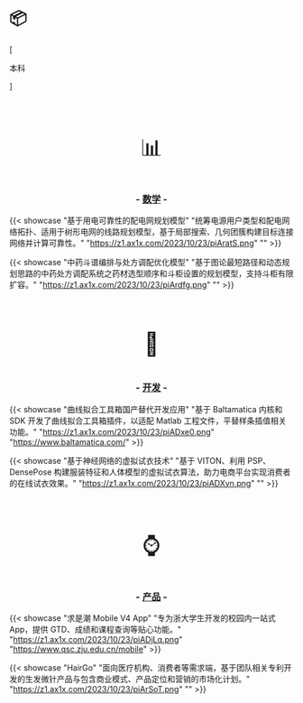 # 📦


<div class="nav-tab">
  <p class="bord">[</p>
  <p class="now">本科</p>
  <p class="bord">]</p>
</div>

<center><br><p style="font-size: 2.5rem;">📊</p></center>

<h3><center>- <u>数学</u> -</center></h3>

{{< showcase "基于用电可靠性的配电网规划模型" "统筹电源用户类型和配电网络拓扑、适用于树形电网的线路规划模型，基于局部搜索、几何团簇构建目标连接网络并计算可靠性。" "https://z1.ax1x.com/2023/10/23/piAratS.png" "" >}}

{{< showcase "中药斗谱编排与处方调配优化模型" "基于图论最短路径和动态规划思路的中药处方调配系统之药材选型顺序和斗柜设置的规划模型，支持斗柜有限扩容。" "https://z1.ax1x.com/2023/10/23/piArdfg.png" "" >}}

<center><br><p style="font-size: 2.5rem;">🤖</p></center>

<h3><center>- <u>开发</u> -</center></h3>

{{< showcase "曲线拟合工具箱国产替代开发应用" "基于 Baltamatica 内核和 SDK 开发了曲线拟合工具箱插件，以适配 Matlab 工程文件，平替样条插值相关功能。" "https://z1.ax1x.com/2023/10/23/piADxe0.png" "https://www.baltamatica.com/" >}}

{{< showcase "基于神经网络的虚拟试衣技术" "基于 VITON、利用 PSP、DensePose 构建服装特征和人体模型的虚拟试衣算法，助力电商平台实现消费者的在线试衣效果。" "https://z1.ax1x.com/2023/10/23/piADXyn.png" "" >}}

<center><br><p style="font-size: 2.5rem;">⌚️</p></center>

<h3><center>- <u>产品</u> -</center></h3>

{{< showcase "求是潮 Mobile V4 App" "专为浙大学生开发的校园内一站式 App，提供 GTD、成绩和课程查询等贴心功能。" "https://z1.ax1x.com/2023/10/23/piADjLq.png" "https://www.qsc.zju.edu.cn/mobile" >}}

{{< showcase "HairGo" "面向医疗机构、消费者等需求端，基于团队相关专利开发的生发微针产品与包含商业模式、产品定位和营销的市场化计划。" "https://z1.ax1x.com/2023/10/23/piArSoT.png" "" >}}
